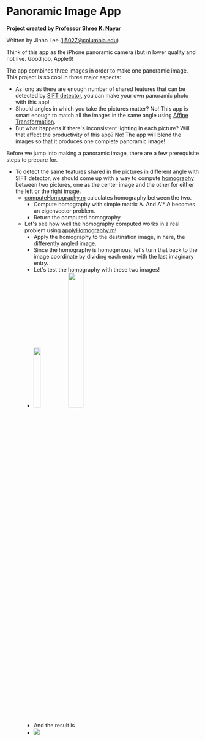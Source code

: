 # Panoramic Image App

**Project created by [Professor Shree K. Nayar](http://www.cs.columbia.edu/~nayar/)**

Written by Jinho Lee (jl5027@columbia.edu)

Think of this app as the iPhone panoramic camera (but in lower quality and not live. Good job, Apple!)!

The app combines three images in order to make one panoramic image. This project is so cool in three major aspects:
- As long as there are enough number of shared features that can be detected by [SIFT detector](https://en.wikipedia.org/wiki/Scale-invariant_feature_transform), you can make your own panoramic photo with this app!
- Should angles in which you take the pictures matter? No! This app is smart enough to match all the images in the same angle using [Affine Transformation](https://en.wikipedia.org/wiki/Affine_transformation).
- But what happens if there's inconsistent lighting in each picture? Will that affect the productivity of this app? No! The app will blend the images so that it produces one complete panoramic image!

Before we jump into making a panoramic image, there are a few prerequisite steps to prepare for.
- To detect the same features shared in the pictures in different angle with SIFT detector, we should come up with a way to compute [homography](https://en.wikipedia.org/wiki/Homography) between two pictures, one as the center image and the other for either the left or the right image. 
  - [computeHomography.m](https://github.com/JinhoLee93/Computer_Vision/blob/main/panoramic_image_app/computeHomography.m) calculates homography between the two.
    - Compute homography with simple matrix A. And A'* A becomes an eigenvector problem.
    - Return the computed homography
  - Let's see how well the homography computed works in a real problem using [applyHomography.m](https://github.com/JinhoLee93/Computer_Vision/blob/main/panoramic_image_app/applyHomography.m)!
    - Apply the homography to the destination image, in here, the differently angled image.
    - Since the homography is homogenous, let's turn that back to the image coordinate by dividing each entry with the last imaginary entry.
    - Let's test the homography with these two images! 
    - <img src="https://user-images.githubusercontent.com/60580427/117561631-612f2600-b0d3-11eb-8428-615f36a9b2e7.png" width="20%" height="20%"> <img src="https://user-images.githubusercontent.com/60580427/117561637-69876100-b0d3-11eb-9df1-162d3eba8ba9.png" width="30%" height="30%">
    - And the result is
    - <img src="https://user-images.githubusercontent.com/60580427/117561683-e4e91280-b0d3-11eb-938d-10a6f6175825.png">






